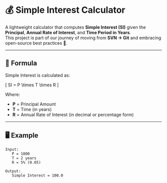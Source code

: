 # 💰 Simple Interest Calculator

A lightweight calculator that computes **Simple Interest (SI)** given the **Principal**, **Annual Rate of Interest**, and **Time Period in Years**.  
This project is part of our journey of moving from **SVN → Git** and embracing open-source best practices 🚀.

---

## 📖 Formula
Simple Interest is calculated as:

\[
SI = P \times T \times R
\]

Where:  
- **P** = Principal Amount  
- **T** = Time (in years)  
- **R** = Annual Rate of Interest (in decimal or percentage form)  

---

## 🖥️ Example
```text
Input:
   P = 1000
   T = 2 years
   R = 5% (0.05)

Output:
   Simple Interest = 100.0
